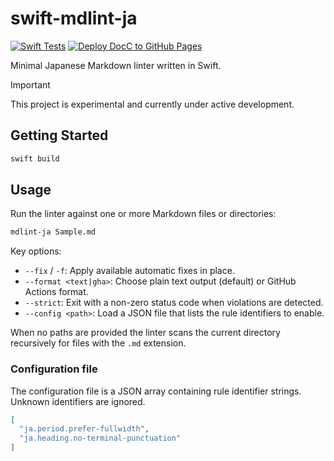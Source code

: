 # swift-mdlint-ja
[![Swift Tests](https://github.com/elmetal/swift-mdlint-ja/actions/workflows/swift-test.yml/badge.svg)](https://github.com/elmetal/swift-mdlint-ja/actions/workflows/swift-test.yml)
[![Deploy DocC to GitHub Pages](https://github.com/elmetal/swift-mdlint-ja/actions/workflows/docc-pages.yml/badge.svg)](https://github.com/elmetal/swift-mdlint-ja/actions/workflows/docc-pages.yml)

Minimal Japanese Markdown linter written in Swift.

> [!IMPORTANT]
> This project is experimental and currently under active development.

## Getting Started

```bash
swift build
```

## Usage

Run the linter against one or more Markdown files or directories:

```bash
mdlint-ja Sample.md
```

Key options:

- `--fix` / `-f`: Apply available automatic fixes in place.
- `--format <text|gha>`: Choose plain text output (default) or GitHub Actions format.
- `--strict`: Exit with a non-zero status code when violations are detected.
- `--config <path>`: Load a JSON file that lists the rule identifiers to enable.

When no paths are provided the linter scans the current directory recursively for files with the `.md` extension.

### Configuration file

The configuration file is a JSON array containing rule identifier strings. Unknown identifiers are ignored.

```json
[
  "ja.period.prefer-fullwidth",
  "ja.heading.no-terminal-punctuation"
]
```

